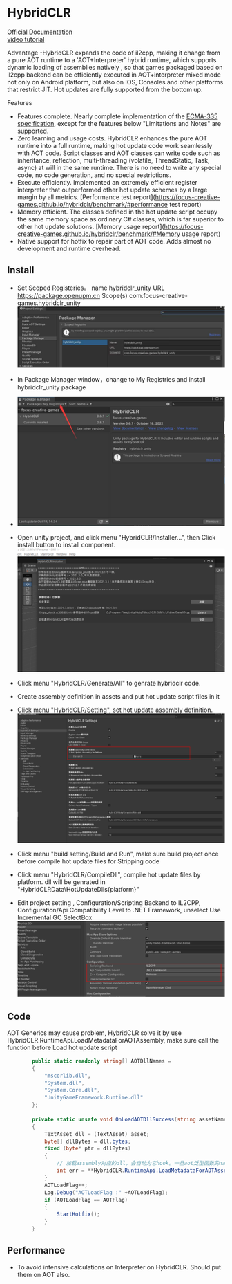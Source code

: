 

# HybridCLR

[Official Documentation](https://focus-creative-games.github.io/hybridclr/about/)  
[video tutorial](https://www.bilibili.com/video/BV1aP4y1o7xi/?spm_id_from=333.337.search-card.all.click)  

Advantage
-HybridCLR expands the code of il2cpp, making it change from a pure AOT runtime to a 'AOT+Interpreter' hybrid runtime, which supports dynamic loading of assemblies natively , so that games packaged based on il2cpp backend can be efficiently executed in AOT+interpreter mixed mode not only on Android platform, but also on IOS, Consoles and other platforms that restrict JIT. Hot updates are fully supported from the bottom up.
 
Features
- Features complete. Nearly complete implementation of the [ECMA-335 specification](https://www.ecma-international.org/publications-and-standards/standards/ecma-335/), except for the features below "Limitations and Notes" are supported.
- Zero learning and usage costs. HybridCLR enhances the pure AOT runtime into a full runtime, making hot update code work seamlessly with AOT code. Script classes and AOT classes can write code such as inheritance, reflection, multi-threading (volatile, ThreadStatic, Task, async) at will in the same runtime. There is no need to write any special code, no code generation, and no special restrictions.
- Execute efficiently. Implemented an extremely efficient register interpreter that outperformed other hot update schemes by a large margin by all metrics. [Performance test report](https://focus-creative-games.github.io/hybridclr/benchmark/#performance test report)
- Memory efficient. The classes defined in the hot update script occupy the same memory space as ordinary C# classes, which is far superior to other hot update solutions. [Memory usage report](https://focus-creative-games.github.io/hybridclr/benchmark/#Memory usage report)
- Native support for hotfix to repair part of AOT code. Adds almost no development and runtime overhead.

## Install
- Set Scoped Registeries。
 name hybridclr_unity
 URL https://package.openupm.cn
 Scope(s) com.focus-creative-games.hybridclr_unity
![openupm_settings](vx_images/114955116221067.jpg)

- In Package Manager window，change to My Registries and install hybridclr_unity package
- ![packagemanager_install](vx_images/321485516239493.jpg)

- Open unity project, and click menu "HybridCLR/Installer...", then Click install button to install component.
![hybridclr installer](vx_images/53670017227360.png)

- Click menu "HybridCLR/Generate/All" to genrate hybridclr code.

- Create assembly definition in assets and put  hot update script files in it

- Click menu "HybridCLR/Setting", set hot update assembly definition.
![Hybridclr setting](vx_images/467750419247526.png)

- Click menu "build setting/Build and Run", make sure build project once before compile hot update files for Stripping code

- Click menu "HybridCLR/CompileDll", compile hot update files by platform. dll will be genrated in "HybridCLRData\HotUpdateDlls\{platform}\"
 

- Edit project setting , Configuration/Scripting Backend to IL2CPP, Configuration/Api Compatibility Level to .NET Framework,  unselect Use Incremental GC SelectBox
![project setting](vx_images/551731119240195.png) 

## Code
AOT Generics may cause problem, HybridCLR solve it by use HybridCLR.RuntimeApi.LoadMetadataForAOTAssembly, make sure call the function before Load hot update script
```csharp
        public static readonly string[] AOTDllNames =
        {
            "mscorlib.dll",
            "System.dll",
            "System.Core.dll",
            "UnityGameFramework.Runtime.dll"
        };
        
        private static unsafe void OnLoadAOTDllSuccess(string assetName, object asset, float duration, object userdata)
        {
            TextAsset dll = (TextAsset) asset;
            byte[] dllBytes = dll.bytes;
            fixed (byte* ptr = dllBytes)
            {
                // 加载assembly对应的dll，会自动为它hook。一旦aot泛型函数的native函数不存在，用解释器版本代码
                int err = **HybridCLR.RuntimeApi.LoadMetadataForAOTAssembly**((IntPtr) ptr, dllBytes.Length);
            }
            AOTLoadFlag++;
            Log.Debug("AOTLoadFlag :" +AOTLoadFlag);
            if (AOTLoadFlag == AOTFlag)
            {
                StartHotfix();
            }
        }
```

## Performance
* To avoid intensive calculations on Interpreter on HybridCLR. Should put them on AOT also.